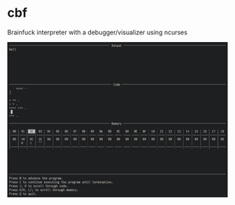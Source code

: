 # cbf
Brainfuck interpreter with a debugger/visualizer using ncurses

![screenshot](screenshot.png)
